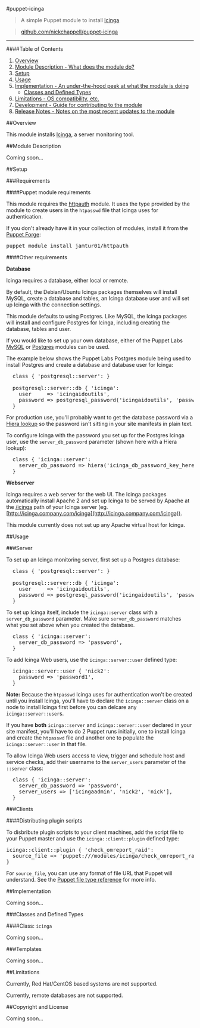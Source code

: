 #puppet-icinga
> A simple Puppet module to install [Icinga](http://www.icinga.org/)

> [github.com/nickchappell/puppet-icinga](https://github.com/nickchappell/puppet-icinga)
- - -

####Table of Contents

1. [Overview](#overview)
2. [Module Description - What does the module do?](#module-description)
3. [Setup](#setup)
4. [Usage](#usage)
5. [Implementation - An under-the-hood peek at what the module is doing](#implementation)
    * [Classes and Defined Types](#classes-and-defined-types)
6. [Limitations - OS compatibility, etc.](#limitations)
7. [Development - Guide for contributing to the module](#development)
8. [Release Notes - Notes on the most recent updates to the module](#release-notes)

##Overview

This module installs [Icinga](http://icinga.org/), a server monitoring tool.

##Module Description

Coming soon...

##Setup

###Requirements

####Puppet module requirements

This module requires the [httpauth](https://github.com/jamtur01/puppet-httpauth) module. It uses the type provided by the module to create users in the `htpasswd` file that Icinga uses for authentication.

If you don't already have it in your collection of modules, install it from the [Puppet Forge](https://forge.puppetlabs.com/):

<pre>
puppet module install jamtur01/httpauth
</pre>

####Other requirements

**Database**

Icinga requires a database, either local or remote.

By default, the Debian/Ubuntu Icinga packages themselves will install MySQL, create a database and tables, an Icinga database user and will set up Icinga with the connection settings.

This module defaults to using Postgres. Like MySQL, the Icinga packages will install and configure Postgres for Icinga, including creating the database, tables and user.

If you would like to set up your own database, either of the Puppet Labs [MySQL](https://github.com/puppetlabs/puppetlabs-mysql) or [Postgres](https://github.com/puppetlabs/puppetlabs-postgresql) modules can be used. 

The example below shows the Puppet Labs Postgres module being used to install Postgres and create a database and database user for Icinga:

<pre>
  class { 'postgresql::server': }

  postgresql::server::db { 'icinga':
    user     => 'icingaidoutils',
    password => postgresql_password('icingaidoutils', 'password'),
  }
</pre>

For production use, you'll probably want to get the database password via a [Hiera lookup](http://docs.puppetlabs.com/hiera/1/puppet.html) so the password isn't sitting in your site manifests in plain text.

To configure Icinga with the password you set up for the Postgres Icinga user, use the `server_db_password` parameter (shown here with a Hiera lookup):

<pre>
  class { 'icinga::server':
    server_db_password => hiera('icinga_db_password_key_here')
  }
</pre>

**Webserver**

Icinga requires a web server for the web UI. The Icinga packages automatically install Apache 2 and set up Icinga to be served by Apache at the [/icinga](/icinga) path of your Icinga server (eg. [http://icinga.company.com/icinga](http://icinga.company.com/icinga)).

This module currently does not set up any Apache virtual host for Icinga.

##Usage

###Server

To set up an Icinga monitoring server, first set up a Postgres database:

<pre>
  class { 'postgresql::server': }

  postgresql::server::db { 'icinga':
    user     => 'icingaidoutils',
    password => postgresql_password('icingaidoutils', 'password'),
  }
</pre>

To set up Icinga itself, include the `icinga::server` class with a `server_db_password` parameter. Make sure `server_db_password` matches what you set above when you created the database.

<pre>
  class { 'icinga::server':
    server_db_password => 'password',
  }
</pre>

To add Icinga Web users, use the `icinga::server::user` defined type:

<pre>
  icinga::server::user { 'nick2':
    password => 'password1', 
  }
</pre>

**Note:** Because the `htpasswd` Icinga uses for authentication won't be created until you install Icinga, you'll have to declare the `icinga::server` class on a node to install Icinga first before you can delcare any `icinga::server::user`s. 

If you have **both** `icinga::server` and `icinga::server::user` declared in your site manifest, you'll have to do 2 Puppet runs initially, one to install Icinga and create the `htpasswd` file and another one to populate the `icinga::server::user` in that file.

To allow Icinga Web users access to view, trigger and schedule host and service checks, add their username to the `server_users` parameter of the `::server` class:

<pre>
  class { 'icinga::server':
    server_db_password => 'password',
    server_users => ['icingaadmin', 'nick2', 'nick'],
  }
</pre>

###Clients

####Distributing plugin scripts

To disbribute plugin scripts to your client machines, add the script file to your Puppet master and use the `icinga::client::plugin` defined type:

<pre>
icinga::client::plugin { 'check_omreport_raid':
  source_file => 'puppet:///modules/icinga/check_omreport_raid.pl',
}
</pre>

For `source_file`, you can use any format of file URL that Puppet will understand. See the [Puppet file type reference](http://docs.puppetlabs.com/references/3.stable/type.html#file-attribute-source) for more info.

##Implementation

Coming soon...

###Classes and Defined Types

####Class: `icinga`

Coming soon...

###Templates

Coming soon...

##Limitations

Currently, Red Hat/CentOS based systems are not supported.

Currently, remote databases are not supported.

##Copyright and License

Coming soon...